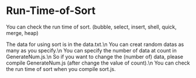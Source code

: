 # Run-Time-of-Sort
You can check the run time of sort. (bubble, select, insert, shell, quick, merge, heap)

The data for using sort is in the data.txt.\n
You can creat random datas as many as you specify.\n
You can specify the number of data at count in GenerateNum.js.\n
So if you want to change the (number of) data, please compile GenerateNum.js (after change the value of count).\n
You can check the run time of sort when you compile sort.js.

